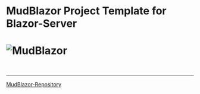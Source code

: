 # MudBlazor Project Template for Blazor-Server

# ![MudBlazor](https://github.com/Garderoben/MudBlazor/blob/master/content/MudBlazor-GitHub.png)

<br>

---

[MudBlazor-Repository](https://github.com/Garderoben/MudBlazor)

